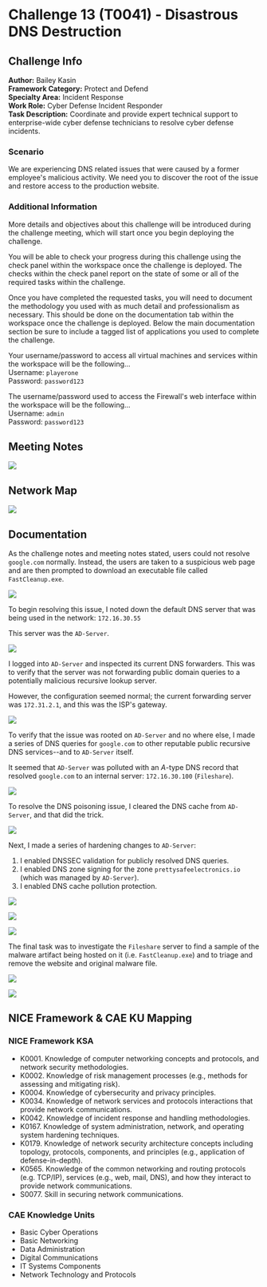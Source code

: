 # Challenge 13 (T0041) - Disastrous DNS Destruction

## Challenge Info
**Author:** Bailey Kasin<br>
**Framework Category:** Protect and Defend<br>
**Specialty Area:** Incident Response<br>
**Work Role:** Cyber Defense Incident Responder<br>
**Task Description:** Coordinate and provide expert technical support to enterprise-wide cyber defense technicians to resolve cyber defense incidents.

### Scenario
We are experiencing DNS related issues that were caused by a former employee's malicious activity. We need you to discover the root of the issue and restore access to the production website.

### Additional Information
More details and objectives about this challenge will be introduced during the challenge meeting, which will start once you begin deploying the challenge.

You will be able to check your progress during this challenge using the check panel within the workspace once the challenge is deployed. The checks within the check panel report on the state of some or all of the required tasks within the challenge.

Once you have completed the requested tasks, you will need to document the methodology you used with as much detail and professionalism as necessary. This should be done on the documentation tab within the workspace once the challenge is deployed. Below the main documentation section be sure to include a tagged list of applications you used to complete the challenge.

Your username/password to access all virtual machines and services within the workspace will be the following...<br>
Username: `playerone`<br>
Password: `password123`

The username/password used to access the Firewall's web interface within the workspace will be the following...<br>
Username: `admin`<br>
Password: `password123`

## Meeting Notes
![](../images/challenge13/meeting_notes.png)

## Network Map
![](../images/challenge13/PD-map.jpg)

## Documentation
As the challenge notes and meeting notes stated, users could not resolve `google.com` normally. Instead, the users are taken to a suspicious web page and are then prompted to download an executable file called `FastCleanup.exe`.

![](../images/challenge13/bad_dns.png)

To begin resolving this issue, I noted down the default DNS server that was being used in the network: `172.16.30.55`

This server was the `AD-Server`.

![](../images/challenge13/default_dns_server.png)

I logged into `AD-Server` and inspected its current DNS forwarders. This was to verify that the server was not forwarding public domain queries to a potentially malicious recursive lookup server.

However, the configuration seemed normal; the current forwarding server was `172.31.2.1`, and this was the ISP's gateway.

![](../images/challenge13/dns_forwarder.png)

To verify that the issue was rooted on `AD-Server` and no where else, I made a series of DNS queries for `google.com` to other reputable public recursive DNS services--and to `AD-Server` itself.

It seemed that `AD-Server` was polluted with an *A*-type DNS record that resolved `google.com` to an internal server: `172.16.30.100` (`Fileshare`).

![](../images/challenge13/dns_results.png)

To resolve the DNS poisoning issue, I cleared the DNS cache from `AD-Server`, and that did the trick.

![](../images/challenge13/clear_cache.png)

Next, I made a series of hardening changes to `AD-Server`:

1. I enabled DNSSEC validation for publicly resolved DNS queries.
2. I enabled DNS zone signing for the zone `prettysafeelectronics.io` (which was managed by `AD-Server`).
3. I enabled DNS cache pollution protection.

![](../images/challenge13/enable_dnssec.png)

![](../images/challenge13/dns_zone_signing.png)

![](../images/challenge13/pollution_protection.png)

The final task was to investigate the `Fileshare` server to find a sample of the malware artifact being hosted on it (i.e. `FastCleanup.exe`) and to triage and remove the website and original malware file.

![](../images/challenge13/malware.png)

![](../images/challenge13/rm.png)

## NICE Framework & CAE KU Mapping

### NICE Framework KSA
- K0001. Knowledge of computer networking concepts and protocols, and network security methodologies.
- K0002. Knowledge of risk management processes (e.g., methods for assessing and mitigating risk).
- K0004. Knowledge of cybersecurity and privacy principles.
- K0034. Knowledge of network services and protocols interactions that provide network communications.
- K0042. Knowledge of incident response and handling methodologies.
- K0167. Knowledge of system administration, network, and operating system hardening techniques.
- K0179. Knowledge of network security architecture concepts including topology, protocols, components, and principles (e.g., application of defense-in-depth).
- K0565. Knowledge of the common networking and routing protocols (e.g. TCP/IP), services (e.g., web, mail, DNS), and how they interact to provide network communications.
- S0077. Skill in securing network communications.

### CAE Knowledge Units
- Basic Cyber Operations
- Basic Networking
- Data Administration
- Digital Communications
- IT Systems Components
- Network Technology and Protocols